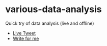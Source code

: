 # various-data-analysis
Quick try of data analysis (live and offline)

- [Live Tweet](https://dubzzz.github.io/various-data-analysis/live-tweet/)
- [Write for me](https://dubzzz.github.io/various-data-analysis/write-for-me/)
